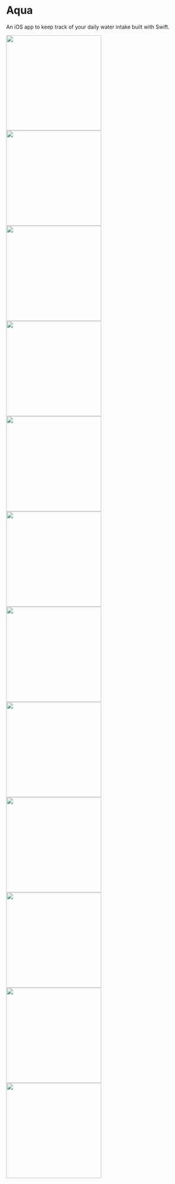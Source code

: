 # Aqua
An iOS app to keep track of your daily water intake built with Swift.

<!-- ![image info](./screenshots/screenshot1.png) -->
<img src="./screenshots/Simulator Screen Shot - iPhone 14 Pro - 2022-10-20 at 21.11.00.png" width="256"/>
<img src="./screenshots/Simulator Screen Shot - iPhone 14 Pro - 2022-10-20 at 21.11.20.png" width="256"/>
<img src="./screenshots/Simulator Screen Shot - iPhone 14 Pro - 2022-10-20 at 21.11.48.png" width="256"/>
<img src="./screenshots/Simulator Screen Shot - iPhone 14 Pro - 2022-10-20 at 21.12.58.png" width="256"/>
<img src="./screenshots/Simulator Screen Shot - iPhone 14 Pro - 2022-10-20 at 21.13.11.png" width="256"/>
<img src="./screenshots/Simulator Screen Shot - iPhone 14 Pro - 2022-10-20 at 21.13.23.png" width="256"/>
<img src="./screenshots/Simulator Screen Shot - iPhone 14 Pro - 2022-10-20 at 21.13.34.png" width="256"/>
<img src="./screenshots/Simulator Screen Shot - iPhone 14 Pro - 2022-10-20 at 21.14.02.png" width="256"/>
<img src="./screenshots/Simulator Screen Shot - iPhone 14 Pro - 2022-10-20 at 21.14.32.png" width="256"/>
<img src="./screenshots/Simulator Screen Shot - iPhone 14 Pro - 2022-10-20 at 21.14.37.png" width="256"/>
<img src="./screenshots/Simulator Screen Shot - iPhone 14 Pro - 2022-10-20 at 21.14.40.png" width="256"/>
<img src="./screenshots/Simulator Screen Shot - iPhone 14 Pro - 2022-10-20 at 21.16.15.png" width="256"/>

